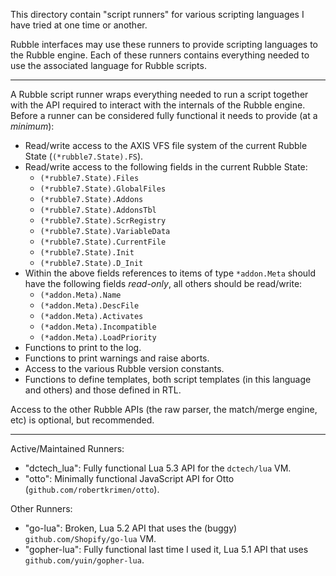 
This directory contain "script runners" for various scripting languages I have tried at one time or another.

Rubble interfaces may use these runners to provide scripting languages to the Rubble engine. Each of these runners
contains everything needed to use the associated language for Rubble scripts.

* * *

A Rubble script runner wraps everything needed to run a script together with the API required to interact with the
internals of the Rubble engine. Before a runner can be considered fully functional it needs to provide (at a *minimum*):

* Read/write access to the AXIS VFS file system of the current Rubble State (`(*rubble7.State).FS`).
* Read/write access to the following fields in the current Rubble State:
	* `(*rubble7.State).Files`
	* `(*rubble7.State).GlobalFiles`
	* `(*rubble7.State).Addons`
	* `(*rubble7.State).AddonsTbl`
	* `(*rubble7.State).ScrRegistry`
	* `(*rubble7.State).VariableData`
	* `(*rubble7.State).CurrentFile`
	* `(*rubble7.State).Init`
	* `(*rubble7.State).D_Init`
* Within the above fields references to items of type `*addon.Meta` should have the following fields *read-only*, all
  others should be read/write:
	* `(*addon.Meta).Name`
	* `(*addon.Meta).DescFile`
	* `(*addon.Meta).Activates`
	* `(*addon.Meta).Incompatible`
	* `(*addon.Meta).LoadPriority`
* Functions to print to the log.
* Functions to print warnings and raise aborts.
* Access to the various Rubble version constants.
* Functions to define templates, both script templates (in this language and others) and those defined in RTL.

Access to the other Rubble APIs (the raw parser, the match/merge engine, etc) is optional, but recommended.

* * *

Active/Maintained Runners:

* "dctech_lua": Fully functional Lua 5.3 API for the `dctech/lua` VM.
* "otto": Minimally functional JavaScript API for Otto (`github.com/robertkrimen/otto`).

Other Runners:

* "go-lua": Broken, Lua 5.2 API that uses the (buggy) `github.com/Shopify/go-lua` VM.
* "gopher-lua": Fully functional last time I used it, Lua 5.1 API that uses `github.com/yuin/gopher-lua`.
